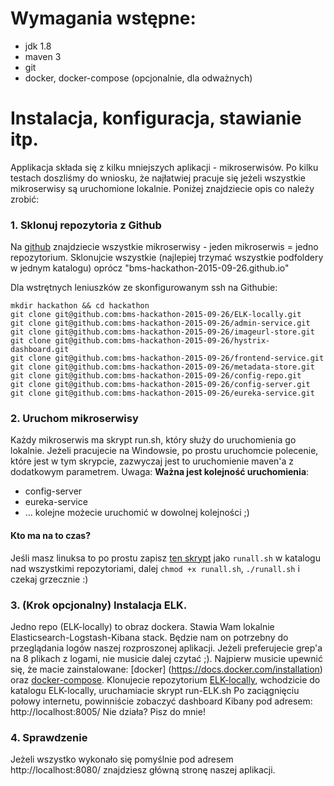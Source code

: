 # Wymagania wstępne:
* jdk 1.8
* maven 3
* git
* docker, docker-compose (opcjonalnie, dla odważnych)

# Instalacja, konfiguracja, stawianie itp.
Applikacja składa się z kilku mniejszych aplikacji - mikroserwisów. Po kilku testach doszliśmy do wniosku, że najłatwiej pracuje się jeżeli wszystkie mikroserwisy są uruchomione lokalnie.
Poniżej znajdziecie opis co należy zrobić:

### 1. Sklonuj repozytoria z Github
Na [github](https://github.com/bms-hackathon-2015-09-26) znajdziecie wszystkie mikroserwisy - jeden mikroserwis = jedno repozytorium.
Sklonujcie wszystkie (najlepiej trzymać wszystkie podfoldery w jednym katalogu) oprócz "bms-hackathon-2015-09-26.github.io"

Dla wstrętnych leniuszków ze skonfigurowanym ssh na Githubie:
```
mkdir hackathon && cd hackathon
git clone git@github.com:bms-hackathon-2015-09-26/ELK-locally.git
git clone git@github.com:bms-hackathon-2015-09-26/admin-service.git
git clone git@github.com:bms-hackathon-2015-09-26/imageurl-store.git
git clone git@github.com:bms-hackathon-2015-09-26/hystrix-dashboard.git
git clone git@github.com:bms-hackathon-2015-09-26/frontend-service.git
git clone git@github.com:bms-hackathon-2015-09-26/metadata-store.git
git clone git@github.com:bms-hackathon-2015-09-26/config-repo.git
git clone git@github.com:bms-hackathon-2015-09-26/config-server.git
git clone git@github.com:bms-hackathon-2015-09-26/eureka-service.git
```

### 2. Uruchom mikroserwisy
Każdy mikroserwis ma skrypt run.sh, który służy do uruchomienia go lokalnie. Jeżeli pracujecie na Windowsie, po prostu uruchomcie polecenie, które jest w tym skrypcie, zazwyczaj jest to uruchomienie maven'a z dodatkowym parametrem.
Uwaga: **Ważna jest kolejność uruchomienia**:
 * config-server
 * eureka-service
 * ... kolejne możecie uruchomić w dowolnej kolejności ;)

#### Kto ma na to czas?
Jeśli masz linuksa to po prostu zapisz [ten skrypt](http://pastebin.com/FPajuM89) jako `runall.sh` w katalogu nad wszystkimi repozytoriami, dalej `chmod +x runall.sh`, `./runall.sh` i czekaj grzecznie :)

### 3. (Krok opcjonalny) Instalacja ELK.
Jedno repo (ELK-locally) to obraz dockera. Stawia Wam lokalnie Elasticsearch-Logstash-Kibana stack. Będzie nam on potrzebny do przeglądania logów naszej rozproszonej aplikacji. Jeżeli preferujecie grep'a na 8 plikach z logami, nie musicie dalej czytać ;).
Najpierw musicie upewnić się, że macie zainstalowane: [docker] (https://docs.docker.com/installation) oraz [docker-compose](https://docs.docker.com/compose/install). Klonujecie repozytorium [ELK-locally](https://github.com/bms-hackathon-2015-09-26/ELK-locally), wchodzicie do katalogu ELK-locally, uruchamiacie skrypt run-ELK.sh
Po zaciągnięciu połowy internetu, powinniście zobaczyć dashboard Kibany pod adresem: http://localhost:8005/
Nie działa? Pisz do mnie!

### 4. Sprawdzenie
Jeżeli wszystko wykonało się pomyślnie pod adresem http://localhost:8080/ znajdziesz główną stronę naszej aplikacji.
